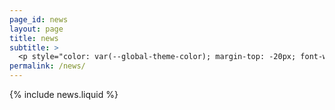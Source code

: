 ```yaml
---
page_id: news
layout: page
title: news
subtitle: >
  <p style="color: var(--global-theme-color); margin-top: -20px; font-weight: normal;"><a href="https://marcorosso.com/it/novita/">novità</a>&nbsp;|&nbsp;<a href="https://marcorosso.com/es/novedades/">novedades</a></p>
permalink: /news/
---
```


  {% include news.liquid %}
